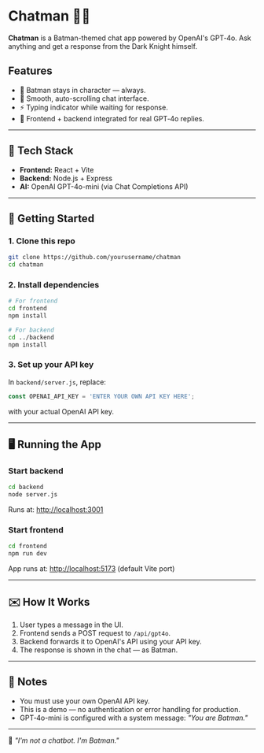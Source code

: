 # Chatman 🦇💬

**Chatman** is a Batman-themed chat app powered by OpenAI's GPT‑4o. Ask anything and get a response from the Dark Knight himself.

## Features

- 🦇 Batman stays in character — always.
- 💬 Smooth, auto-scrolling chat interface.
- ⚡ Typing indicator while waiting for response.
- 🔗 Frontend + backend integrated for real GPT‑4o replies.

---

## 🧩 Tech Stack

- **Frontend:** React + Vite
- **Backend:** Node.js + Express
- **AI:** OpenAI GPT-4o-mini (via Chat Completions API)

---

## 🚀 Getting Started

### 1. Clone this repo

```bash
git clone https://github.com/yourusername/chatman
cd chatman
```

### 2. Install dependencies

```bash
# For frontend
cd frontend
npm install

# For backend
cd ../backend
npm install
```

### 3. Set up your API key

In `backend/server.js`, replace:

```js
const OPENAI_API_KEY = 'ENTER YOUR OWN API KEY HERE';
```

with your actual OpenAI API key.

---

## 🖥️ Running the App

### Start backend

```bash
cd backend
node server.js
```

Runs at: [http://localhost:3001](http://localhost:3001)

### Start frontend

```bash
cd frontend
npm run dev
```

App runs at: [http://localhost:5173](http://localhost:5173) (default Vite port)

---

## ✉️ How It Works

1. User types a message in the UI.
2. Frontend sends a POST request to `/api/gpt4o`.
3. Backend forwards it to OpenAI's API using your API key.
4. The response is shown in the chat — as Batman.

---

## 📌 Notes

- You must use your own OpenAI API key.
- This is a demo — no authentication or error handling for production.
- GPT‑4o-mini is configured with a system message: *"You are Batman."*

---

🦇 *"I'm not a chatbot. I'm Batman."*
